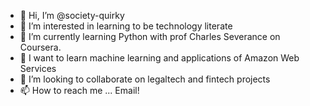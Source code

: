 - 👋 Hi, I’m @society-quirky
- 👀 I’m interested in learning to be technology literate
- 🌱 I’m currently learning Python with prof Charles Severance on Coursera.
- 🌱 I want to learn machine learning and applications of Amazon Web Services
- 💞️ I’m looking to collaborate on legaltech and fintech projects
- 📫 How to reach me ... Email!

<!---
society-quirky/society-quirky is a ✨ special ✨ repository because its `README.md` (this file) appears on your GitHub profile.
You can click the Preview link to take a look at your changes.
--->
